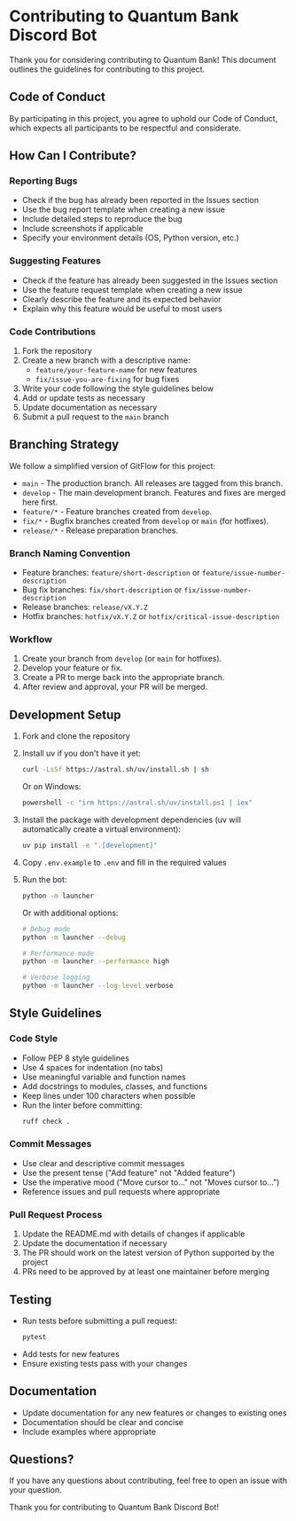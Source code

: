 # Contributing to Quantum Bank Discord Bot

Thank you for considering contributing to Quantum Bank! This document outlines the guidelines for contributing to this project.

## Code of Conduct

By participating in this project, you agree to uphold our Code of Conduct, which expects all participants to be respectful and considerate.

## How Can I Contribute?

### Reporting Bugs

- Check if the bug has already been reported in the Issues section
- Use the bug report template when creating a new issue
- Include detailed steps to reproduce the bug
- Include screenshots if applicable
- Specify your environment details (OS, Python version, etc.)

### Suggesting Features

- Check if the feature has already been suggested in the Issues section
- Use the feature request template when creating a new issue
- Clearly describe the feature and its expected behavior
- Explain why this feature would be useful to most users

### Code Contributions

1. Fork the repository
2. Create a new branch with a descriptive name:
   - `feature/your-feature-name` for new features
   - `fix/issue-you-are-fixing` for bug fixes
3. Write your code following the style guidelines below
4. Add or update tests as necessary
5. Update documentation as necessary
6. Submit a pull request to the `main` branch

## Branching Strategy

We follow a simplified version of GitFlow for this project:

- `main` - The production branch. All releases are tagged from this branch.
- `develop` - The main development branch. Features and fixes are merged here first.
- `feature/*` - Feature branches created from `develop`.
- `fix/*` - Bugfix branches created from `develop` or `main` (for hotfixes).
- `release/*` - Release preparation branches.

### Branch Naming Convention

- Feature branches: `feature/short-description` or `feature/issue-number-description`
- Bug fix branches: `fix/short-description` or `fix/issue-number-description`
- Release branches: `release/vX.Y.Z`
- Hotfix branches: `hotfix/vX.Y.Z` or `hotfix/critical-issue-description`

### Workflow

1. Create your branch from `develop` (or `main` for hotfixes).
2. Develop your feature or fix.
3. Create a PR to merge back into the appropriate branch.
4. After review and approval, your PR will be merged.

## Development Setup

1. Fork and clone the repository
2. Install uv if you don't have it yet:
   ```bash
   curl -LsSf https://astral.sh/uv/install.sh | sh
   ```
   Or on Windows:
   ```bash
   powershell -c "irm https://astral.sh/uv/install.ps1 | iex"
   ```

3. Install the package with development dependencies (uv will automatically create a virtual environment):
   ```bash
   uv pip install -e ".[development]"
   ```

4. Copy `.env.example` to `.env` and fill in the required values
5. Run the bot:
   ```bash
   python -m launcher
   ```

   Or with additional options:
   ```bash
   # Debug mode
   python -m launcher --debug

   # Performance mode
   python -m launcher --performance high

   # Verbose logging
   python -m launcher --log-level verbose
   ```

## Style Guidelines

### Code Style

- Follow PEP 8 style guidelines
- Use 4 spaces for indentation (no tabs)
- Use meaningful variable and function names
- Add docstrings to modules, classes, and functions
- Keep lines under 100 characters when possible
- Run the linter before committing:
  ```bash
  ruff check .
  ```

### Commit Messages

- Use clear and descriptive commit messages
- Use the present tense ("Add feature" not "Added feature")
- Use the imperative mood ("Move cursor to..." not "Moves cursor to...")
- Reference issues and pull requests where appropriate

### Pull Request Process

1. Update the README.md with details of changes if applicable
2. Update the documentation if necessary
3. The PR should work on the latest version of Python supported by the project
4. PRs need to be approved by at least one maintainer before merging

## Testing

- Run tests before submitting a pull request:
  ```bash
  pytest
  ```
- Add tests for new features
- Ensure existing tests pass with your changes

## Documentation

- Update documentation for any new features or changes to existing ones
- Documentation should be clear and concise
- Include examples where appropriate

## Questions?

If you have any questions about contributing, feel free to open an issue with your question.

Thank you for contributing to Quantum Bank Discord Bot!
